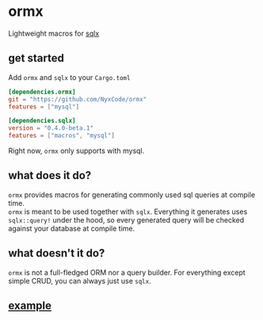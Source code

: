 # ormx
Lightweight macros for [sqlx](https://github.com/launchbadge/sqlx)
## get started
Add `ormx` and `sqlx` to your `Cargo.toml`
```toml
[dependencies.ormx]
git = "https://github.com/NyxCode/ormx"
features = ["mysql"]

[dependencies.sqlx]
version = "0.4.0-beta.1"
features = ["macros", "mysql"]
```
Right now, `ormx` only supports with mysql.
## what does it do? 
`ormx` provides macros for generating commonly used sql queries at compile time.  
`ormx` is meant to be used together with `sqlx`. Everything it generates uses `sqlx::query!` under the hood, so every generated query will be checked against your database at compile time.  
## what doesn't it do?
`ormx` is not a full-fledged ORM nor a query builder. For everything except simple CRUD, you can always just use `sqlx`.  
## [example](https://github.com/NyxCode/ormx/tree/master/example/src/main.rs)
